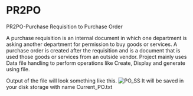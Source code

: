 # PR2PO

PR2PO-Purchase Requisition to Purchase Order

A purchase requisition is an internal document in which one department is asking another department for permission to buy goods or services. A purchase order is created after the requisition and is a document that is used those goods or services from an outside vendor. Project mainly uses Data file handling to
perform operations like Create, Display and generate using file.

Output of the file will look something like this. ![PO_SS](https://user-images.githubusercontent.com/88043998/179545678-937fecef-8a51-4bd4-926a-00f0a78b394c.jpg)
It will be saved in your disk storage with name Current_PO.txt


